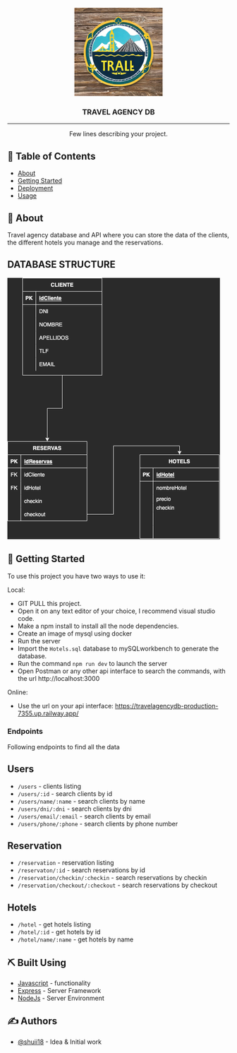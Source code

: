 <p align="center">
  <a href="" rel="noopener">
 <img width=200px height=200px src="./imgs/logo.png" alt="Project logo"></a>
</p>

<h3 align="center">TRAVEL AGENCY DB</h3>

---

<p align="center"> Few lines describing your project.
    <br> 
</p>

## 📝 Table of Contents

- [About](#about)
- [Getting Started](#getting_started)
- [Deployment](#deployment)
- [Usage](#usage)

## 🧐 About <a name = "about"></a>

Travel agency database and API where you can store the data of the clients, the different hotels you manage and the reservations.

## DATABASE STRUCTURE

<img src="./imgs/Diagrama.png">

## 🏁 Getting Started <a name = "getting_started"></a>

To use this project you have two ways to use it:

Local:

- GIT PULL this project.
- Open it on any text editor of your choice, I recommend visual studio code.
- Make a npm install to install all the node dependencies.
- Create an image of mysql using docker
- Run the server
- Import the `Hotels.sql` database to mySQLworkbench to generate the database.
- Run the command `npm run dev` to launch the server
- Open Postman or any other api interface to search the commands, with the url http://localhost:3000

Online:

- Use the url on your api interface: https://travelagencydb-production-7355.up.railway.app/

### Endpoints

Following endpoints to find all the data

## Users

- `/users` - clients listing
- `/users/:id` - search clients by id
- `/users/name/:name` - search clients by name
- `/users/dni/:dni` - search clients by dni
- `/users/email/:email` - search clients by email
- `/users/phone/:phone` - search clients by phone number

## Reservation

- `/reservation` - reservation listing
- `/reservaton/:id` - search reservations by id
- `/reservation/checkin/:checkin` - search reservations by checkin
- `/reservation/checkout/:checkout` - search reservations by checkout

## Hotels

- `/hotel` - get hotels listing
- `/hotel/:id` - get hotels by id
- `/hotel/name/:name` - get hotels by name

## ⛏️ Built Using <a name = "built_using"></a>

- [Javascript](https://www.mongodb.com/) - functionality
- [Express](https://expressjs.com/) - Server Framework
- [NodeJs](https://nodejs.org/en/) - Server Environment

## ✍️ Authors <a name = "authors"></a>

- [@shuii18](https://github.com/shuii18) - Idea & Initial work
